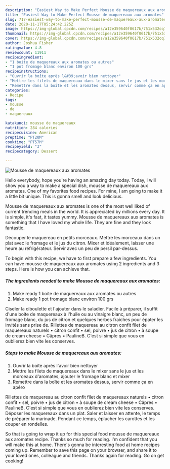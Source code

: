 ```yaml
---
description: "Easiest Way to Make Perfect Mousse de maquereaux aux aromates"
title: "Easiest Way to Make Perfect Mousse de maquereaux aux aromates"
slug: 717-easiest-way-to-make-perfect-mousse-de-maquereaux-aux-aromates
date: 2020-11-17T05:24:42.225Z
image: https://img-global.cpcdn.com/recipes/a12e359640f0617b/751x532cq70/mousse-de-maquereaux-aux-aromates-photo-principale-de-la-recette.jpg
thumbnail: https://img-global.cpcdn.com/recipes/a12e359640f0617b/751x532cq70/mousse-de-maquereaux-aux-aromates-photo-principale-de-la-recette.jpg
cover: https://img-global.cpcdn.com/recipes/a12e359640f0617b/751x532cq70/mousse-de-maquereaux-aux-aromates-photo-principale-de-la-recette.jpg
author: Joshua Fisher
ratingvalue: 4.8
reviewcount: 11911
recipeingredient:
- "1 boite de maquereaux aux aromates ou autres"
- "1 pot fromage blanc environ 100 grs"
recipeinstructions:
- "Ouvrir la boîte après l&#39;avoir bien nettoyer"
- "Mettre les filets de maquereaux dans le mixer sans le jus et les morceaux d&#39;aromates, ajouter le fromage blanc et mixer"
- "Remettre dans la boîte et les aromates dessus, servir comme ça en apéro"
categories:
- Recipe
tags:
- mousse
- de
- maquereaux

katakunci: mousse de maquereaux 
nutrition: 284 calories
recipecuisine: American
preptime: "PT20M"
cooktime: "PT57M"
recipeyield: "3"
recipecategory: Dessert

---
```



![Mousse de maquereaux aux aromates](https://img-global.cpcdn.com/recipes/a12e359640f0617b/751x532cq70/mousse-de-maquereaux-aux-aromates-photo-principale-de-la-recette.jpg)

Hello everybody, hope you're having an amazing day today. Today, I will show you a way to make a special dish, mousse de maquereaux aux aromates. One of my favorites food recipes. For mine, I am going to make it a little bit unique. This is gonna smell and look delicious.

Mousse de maquereaux aux aromates is one of the most well liked of current trending meals in the world. It is appreciated by millions every day. It is simple, it's fast, it tastes yummy. Mousse de maquereaux aux aromates is something that I have loved my whole life. They are fine and they look fantastic.

Découper le maquereau en petits morceaux. Mettre les morceaux dans un plat avec le fromage et le jus du citron. Mixer et idéalement, laisser une heure au réfrigérateur. Servir avec un peu de persil par-dessus.


To begin with this recipe, we have to first prepare a few ingredients. You can have mousse de maquereaux aux aromates using 2 ingredients and 3 steps. Here is how you can achieve that.

<!--inarticleads1-->

##### The ingredients needed to make Mousse de maquereaux aux aromates:

1. Make ready 1 boite de maquereaux aux aromates ou autres
1. Make ready 1 pot fromage blanc environ 100 grs


Ciseler la ciboulette et l&#39;ajouter dans le saladier. Facile à préparer, il suffit d&#39;une boite de maquereaux à l&#39;huile ou au vinaigre blanc, un peu de fromage blanc, du jus de citron et quelques herbes fraiches pour épater les invités sans prise de. Rillettes de maquereau au citron confit filet de maquereaux naturels • citron confit • sel, poivre • jus de citron • à soupe de cream cheese • Câpres • PaulineB. C&#39;est si simple que vous en oublierez bien vite les conserves. 

<!--inarticleads2-->

##### Steps to make Mousse de maquereaux aux aromates:

1. Ouvrir la boîte après l&#39;avoir bien nettoyer
1. Mettre les filets de maquereaux dans le mixer sans le jus et les morceaux d&#39;aromates, ajouter le fromage blanc et mixer
1. Remettre dans la boîte et les aromates dessus, servir comme ça en apéro


Rillettes de maquereau au citron confit filet de maquereaux naturels • citron confit • sel, poivre • jus de citron • à soupe de cream cheese • Câpres • PaulineB. C&#39;est si simple que vous en oublierez bien vite les conserves. Déposer les maquereaux dans un plat. Saler et laisser en attente, le temps de préparer la marinade. Pendant ce temps, éplucher les carottes et les couper en rondelles. 

So that is going to wrap it up for this special food mousse de maquereaux aux aromates recipe. Thanks so much for reading. I'm confident that you will make this at home. There's gonna be interesting food at home recipes coming up. Remember to save this page on your browser, and share it to your loved ones, colleague and friends. Thanks again for reading. Go on get cooking!
